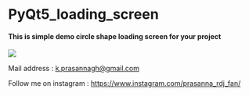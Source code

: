 # PyQt5_loading_screen

#### This is simple demo circle shape loading screen for your project


![](LodingScreen.gif)


Mail address : k.prasannagh@gmail.com

Follow me on instagram : https://www.instagram.com/prasanna_rdj_fan/
